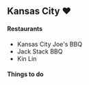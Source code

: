 ## Kansas City :heart: 

#### Restaurants
- Kansas City Joe's BBQ 
- Jack Stack BBQ
- Kin Lin

#### Things to do


